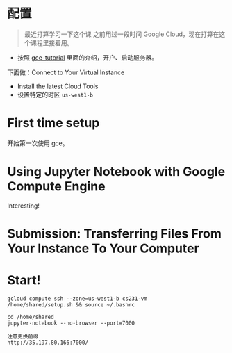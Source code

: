 # 配置
> 最近打算学习一下这个课
> 之前用过一段时间 Google Cloud，现在打算在这个课程里接着用。

- 按照 [gce-tutorial](http://cs231n.github.io/gce-tutorial/) 里面的介绍，开户、启动服务器。

下面做：Connect to Your Virtual Instance
- Install the latest Cloud Tools 
- 设置特定的时区 `us-west1-b`

# First time setup
开始第一次使用 gce。

# Using Jupyter Notebook with Google Compute Engine
Interesting!

# Submission: Transferring Files From Your Instance To Your Computer

# Start!

```
gcloud compute ssh --zone=us-west1-b cs231-vm
/home/shared/setup.sh && source ~/.bashrc

cd /home/shared
jupyter-notebook --no-browser --port=7000

注意更换前缀
http://35.197.80.166:7000/
```
